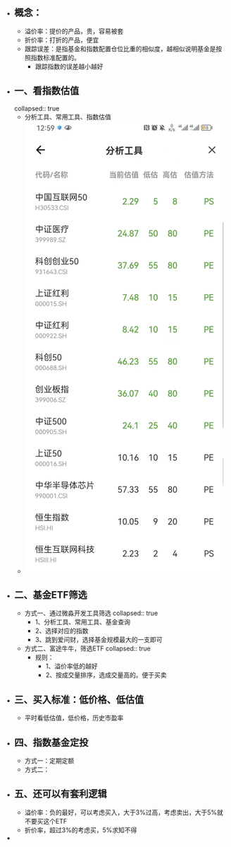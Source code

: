 - ## 概念：
	- 溢价率：提价的产品，贵，容易被套
	- 折价率：打折的产品，便宜
	- 跟踪误差：是指基金和指数配置仓位比重的相似度，越相似说明基金是按照指数标准配置的。
		- 跟踪指数的误差越小越好
- ## 一、看指数估值
  collapsed:: true
	- 分析工具、常用工具、指数估值
	- ![image.png](../assets/image_1681966837795_0.png)
- ## 二、基金ETF筛选
	- 方式一、通过微淼开发工具筛选
	  collapsed:: true
		- 1、分析工具、常用工具、基金查询
		- 2、选择对应的指数
		- 3、跳到爱问财，选择基金规模最大的一支即可
	- 方式二、富途牛牛，筛选ETF
	  collapsed:: true
		- 规则：
			- 1、溢价率低的越好
			- 2、按成交量排序，选成交量高的。便于买卖
- ## 三、买入标准：低价格、低估值
	- 平时看低估值，低价格，历史市盈率
- ## 四、指数基金定投
	- 方式一：定期定额
	- 方式二：
- ## 五、还可以有套利逻辑
	- 溢价率：负的最好，可以考虑买入，大于3%过高，考虑卖出，大于5%就不要买这个ETF
	- 折价率，超过3%的考虑买，5%求知不得
-